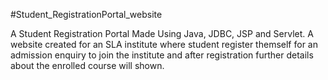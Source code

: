 #Student_RegistrationPortal_website


A Student Registration Portal Made Using Java, JDBC, JSP and Servlet. 
A website created for an SLA institute where student register 
themself for an admission enquiry to join the institute and 
after registration further details about the enrolled course 
will shown.
